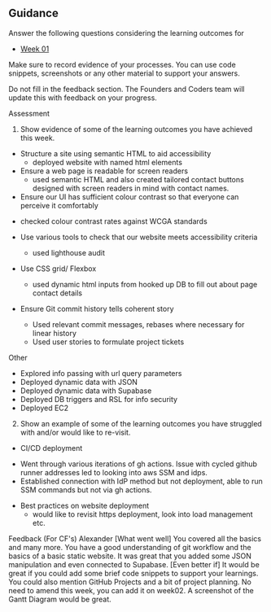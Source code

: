 ## Guidance

Answer the following questions considering the learning outcomes for

- [Week 01](https://learn.foundersandcoders.com/course/syllabus/developer/week01-project01-basics/learning-outcomes/)
  
Make sure to record evidence of your processes. You can use code snippets, screenshots or any other material to support your answers.

Do not fill in the feedback section. The Founders and Coders team will update this with feedback on your progress.

Assessment
1. Show evidence of some of the learning outcomes you have achieved this week.
* Structure a site using semantic HTML to aid accessibility
  - deployed website with named html elements
* Ensure a web page is readable for screen readers
  - used semantic HTML and also created tailored contact buttons designed with screen readers in mind with contact names.
*  Ensure our UI has sufficient colour contrast so that everyone can perceive it comfortably
  - checked colour contrast rates against WCGA standards
* Use various tools to check that our website meets accessibility criteria
  - used lighthouse audit
 
* Use CSS grid/ Flexbox
  - used dynamic html inputs from hooked up DB to fill out about page contact details
 
* Ensure Git commit history tells coherent story
  - Used relevant commit messages, rebases where necessary for linear history
  - Used user stories to formulate project tickets
 
Other 
* Explored info passing with url query parameters
* Deployed dynamic data with JSON
* Deployed dynamic data with Supabase
* Deployed DB triggers and RSL for info security
* Deployed EC2


2. Show an example of some of the learning outcomes you have struggled with and/or would like to re-visit.
* CI/CD deployment
 - Went through various iterations of gh actions. Issue with cycled github runner addresses led to looking into aws SSM and idps.
 - Established connection with IdP method but not deployment, able to run SSM commands but not via gh actions. 

* Best practices on website deployment
  - would like to revisit https deployment, look into load management etc. 


Feedback (For CF's)
Alexander
[What went well]
You covered all the basics and many more. You have a good understanding of git workflow and the basics of a basic static website. It was great that you added some JSON manipulation and even connected to Supabase.
[Even better if]
It would be great if you could add some brief code snippets to support your learnings. You could also mention GitHub Projects and a bit of project planning. No need to amend this week, you can add it on week02. A screenshot of the Gantt Diagram would be great.
